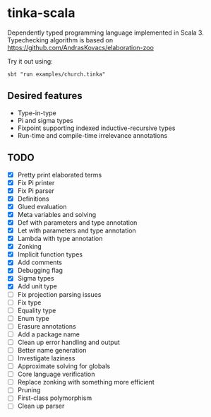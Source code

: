 # tinka-scala

Dependently typed programming language implemented in Scala 3.
Typechecking algorithm is based on https://github.com/AndrasKovacs/elaboration-zoo

Try it out using:

```
sbt "run examples/church.tinka"
```

## Desired features

- Type-in-type
- Pi and sigma types
- Fixpoint supporting indexed inductive-recursive types
- Run-time and compile-time irrelevance annotations

## TODO

- [x] Pretty print elaborated terms
- [x] Fix Pi printer
- [x] Fix Pi parser
- [x] Definitions
- [x] Glued evaluation
- [x] Meta variables and solving
- [x] Def with parameters and type annotation
- [x] Let with parameters and type annotation
- [x] Lambda with type annotation
- [x] Zonking
- [x] Implicit function types
- [x] Add comments
- [x] Debugging flag
- [x] Sigma types
- [x] Add unit type
- [ ] Fix projection parsing issues
- [ ] Fix type
- [ ] Equality type
- [ ] Enum type
- [ ] Erasure annotations
- [ ] Add a package name
- [ ] Clean up error handling and output
- [ ] Better name generation
- [ ] Investigate laziness
- [ ] Approximate solving for globals
- [ ] Core language verification
- [ ] Replace zonking with something more efficient
- [ ] Pruning
- [ ] First-class polymorphism
- [ ] Clean up parser
